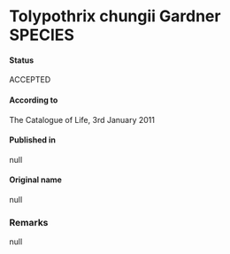Tolypothrix chungii Gardner SPECIES
=======

#### Status
ACCEPTED

#### According to
The Catalogue of Life, 3rd January 2011

#### Published in
null

#### Original name
null

### Remarks
null